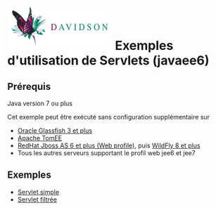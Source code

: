 [![alt text](/dav_logo_small.png "Davidson Consulting")](http://www.davidson.fr/)
Exemples d'utilisation de Servlets (javaee6)
==================================

Prérequis
---------
Java version 7 ou plus

Cet exemple peut être exécuté sans configuration supplémentaire sur 
 - [Oracle Glassfish 3 et plus](https://glassfish.java.net/)
 - [Apache TomEE](http://tomee.apache.org/)
 - [RedHat Jboss AS 6 et plus (Web profile)](http://jbossas.jboss.org/downloads), puis [WildFly 8 et plus](http://wildfly.org/)
 - Tous les autres serveurs supportant le profil web jee6 et jee7

Exemples
--------

 - [Servlet simple](./src/main/java/fr/davidson/sample/jee/servlet/Servlet1.java)
 - [Servlet filtrée](./001-servlet/src/main/java/fr/davidson/sample/jee/servlet/FilteredServlet1.java)
